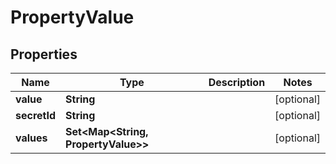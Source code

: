 

# PropertyValue


## Properties

| Name | Type | Description | Notes |
|------------ | ------------- | ------------- | -------------|
|**value** | **String** |  |  [optional] |
|**secretId** | **String** |  |  [optional] |
|**values** | **Set&lt;Map&lt;String, PropertyValue&gt;&gt;** |  |  [optional] |



